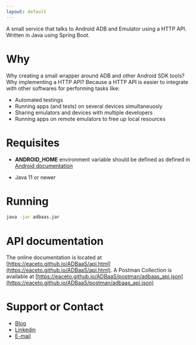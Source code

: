 ```yaml
---
layout: default
---
```


A small service that talks to Android ADB and Emulator using a HTTP API. Written in Java using Spring Boot.

# Why

Why creating a small wrapper around ADB and other Android SDK tools? Why implementing a HTTP API? Because a HTTP API is easier to integrate with other softwares for performing tasks like:

* Automated testings
* Running apps (and tests) on several devices simultaneuosly
* Sharing emulators and devices with multiple developers
* Running apps on remote emulators to free up local resources

# Requisites

* **ANDROID_HOME** environment variable should be defined as defined in [Android documentation](https://developer.android.com/studio/command-line/variables)

* Java 11 or newer

# Running

```bash
java -jar adbaas.jar
```

# API documentation

The online documentation is located at [https://eaceto.github.io/ADBaaS/api.html](https://eaceto.github.io/ADBaaS/api.html). A Postman Collection is available at [https://eaceto.github.io/ADBaaS/postman/adbaas_api.json](https://eaceto.github.io/ADBaaS/postman/adbaas_api.json)

# Support or Contact

- [Blog](https://eaceto.dev)
- [Linkedin](https://www.linkedin.com/in/ezequielaceto/)
- [E-mail](mailto:eaceto@pm.me) 
